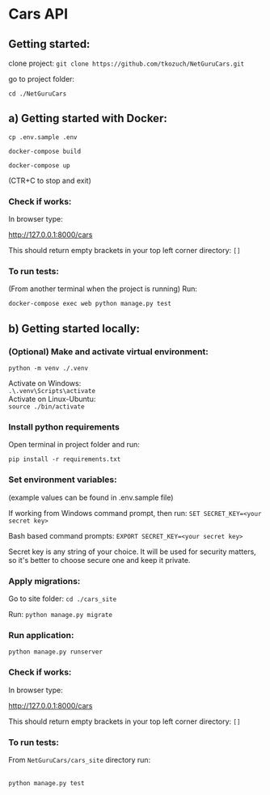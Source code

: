# Cars API

## Getting started:

clone project:
`git clone https://github.com/tkozuch/NetGuruCars.git`

go to project folder:

`cd ./NetGuruCars`

## a) Getting started with Docker:

`cp .env.sample .env`

`docker-compose build`

`docker-compose up`

(CTR+C to stop and exit)

### Check if works:

In browser type:

http://127.0.0.1:8000/cars

This should return empty brackets in your top left corner directory: `[]`


### To run tests:

(From another terminal when the project is running) Run:

`docker-compose exec web python manage.py test`


## b) Getting started locally:

### (Optional) Make and activate virtual environment:

`python -m venv ./.venv`

Activate on Windows:
<br>`.\.venv\Scripts\activate`
<br>Activate on Linux-Ubuntu:
<br>`source ./bin/activate`

### Install python requirements

Open terminal in project folder and run:

```
pip install -r requirements.txt
```

### Set environment variables:
(example values can be found in .env.sample file)

If working from Windows command prompt, then run:
`SET SECRET_KEY=<your secret key>`

Bash based command prompts:
`EXPORT SECRET_KEY=<your secret key>`

Secret key is any string of your choice. It will be used for security matters, so it's better to
 choose secure one and keep it private.

### Apply migrations:

Go to site folder:
`cd ./cars_site`

Run:
`python manage.py migrate`

### Run application:

`python manage.py runserver`

### Check if works:

In browser type:

http://127.0.0.1:8000/cars

This should return empty brackets in your top left corner directory: `[]`


### To run tests:

From `NetGuruCars/cars_site` directory run: 

<br> `python manage.py test`
